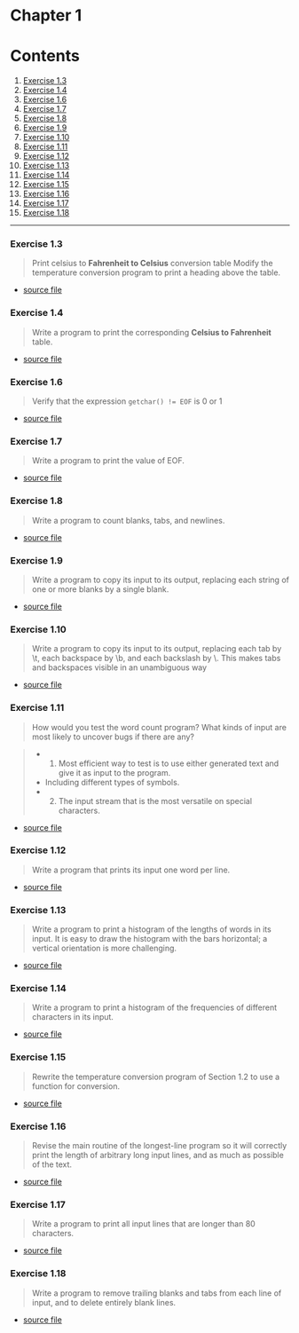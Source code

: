 # Chapter 1

# Contents
1. [Exercise 1.3](#exercise-13)
2. [Exercise 1.4](#exercise-14)
3. [Exercise 1.6](#exercise-16)
4. [Exercise 1.7](#exercise-17)
5. [Exercise 1.8](#exercise-18)
6. [Exercise 1.9](#exercise-19)
7. [Exercise 1.10](#exercise-110)
8. [Exercise 1.11](#exercise-111)
9. [Exercise 1.12](#exercise-112)
10. [Exercise 1.13](#exercise-113)
11. [Exercise 1.14](#exercise-114)
12. [Exercise 1.15](#exercise-115)
13. [Exercise 1.16](#exercise-116)
14. [Exercise 1.17](#exercise-117)
15. [Exercise 1.18](#exercise-118)



----
### Exercise 1.3
> Print celsius to **Fahrenheit to Celsius** conversion table
> Modify the temperature conversion program to print a heading above the table.  

- [source file](./src/ex_1_3.c)

### Exercise 1.4
> Write a program to print the corresponding **Celsius to Fahrenheit** table.  

- [source file](./src/ex_1_4.c)

### Exercise 1.6
> Verify that the expression `getchar() != EOF` is 0 or 1

- [source file](./src/ex_1_6.c)

### Exercise 1.7
> Write a program to print the value of EOF. 

- [source file](./src/ex_1_7.c)

### Exercise 1.8
> Write a program to count blanks, tabs, and newlines. 

- [source file](./src/ex_1_8.c)

### Exercise 1.9
> Write a program to copy its input to its output, replacing each string of one or more blanks by a
single blank.

- [source file](./src/ex_1_9.c)

### Exercise 1.10
> Write a program to copy its input to its output, replacing each tab by \t, each backspace by \b,
and each backslash by \\. This makes tabs and backspaces visible in an unambiguous way

- [source file](./src/ex_1_10.c)

### Exercise 1.11
> How would you test the word count program? What kinds of input are most likely to uncover bugs
if there are any? 

> * 1. Most efficient way to test is to use either generated text and give it as input to the program.
> * Including different types of symbols.
> * 2. The input stream that is the most versatile on special characters.


- [source file](./src/ex_1_11.c)

### Exercise 1.12
> Write a program that prints its input one word per line. 

- [source file](./src/ex_1_12.c)

### Exercise 1.13
> Write a program to print a histogram of the lengths of words in its input. It is easy to draw the
histogram with the bars horizontal; a vertical orientation is more challenging.

- [source file](./src/ex_1_13.c)


### Exercise 1.14
> Write a program to print a histogram of the frequencies of different characters in its input.  

- [source file](./src/ex_1_14.c)

### Exercise 1.15
> Rewrite the temperature conversion program of Section 1.2 to use a function for conversion.

- [source file](./src/ex_1_15.c)

### Exercise 1.16
> Revise the main routine of the longest-line program so it will correctly print the length of arbitrary
long input lines, and as much as possible of the text. 

- [source file](./src/ex_1_16.c)

### Exercise 1.17
> Write a program to print all input lines that are longer than 80 characters. 

- [source file](./src/ex_1_17.c)

### Exercise 1.18
> Write a program to remove trailing blanks and tabs from each line of input, and to delete entirely
blank lines.

- [source file](./src/ex_1_18.c)

<!-- ### Exercise 1.19
> Write a function reverse(s) that reverses the character string s. Use it to write a program that
reverses its input a line at a time. 

- [source file](./src/ex_1_19.c) -->